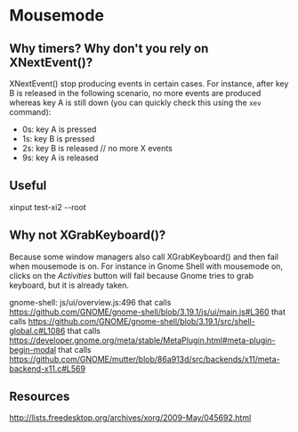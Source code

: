 # Mousemode

## Why timers? Why don't you rely on XNextEvent()?

XNextEvent() stop producing events in certain cases. For instance, after key B
is released in the following scenario, no more events are produced whereas key
A is still down (you can quickly check this using the `xev` command):

- 0s: key A is pressed
- 1s: key B is pressed
- 2s: key B is released
      // no more X events
- 9s: key A is released

## Useful

xinput test-xi2 --root

## Why not XGrabKeyboard()?

Because some window managers also call XGrabKeyboard() and then fail when
mousemode is on. For instance in Gnome Shell with mousemode on, clicks on the
*Activities* button will fail because Gnome tries to grab keyboard, but it is
already taken.

  gnome-shell: js/ui/overview.js:496
that calls
  https://github.com/GNOME/gnome-shell/blob/3.19.1/js/ui/main.js#L360
that calls
  https://github.com/GNOME/gnome-shell/blob/3.19.1/src/shell-global.c#L1086
that calls
  https://developer.gnome.org/meta/stable/MetaPlugin.html#meta-plugin-begin-modal
that calls
  https://github.com/GNOME/mutter/blob/86a913d/src/backends/x11/meta-backend-x11.c#L569

## Resources

http://lists.freedesktop.org/archives/xorg/2009-May/045692.html
